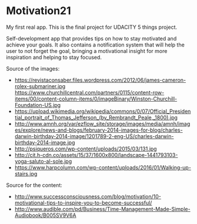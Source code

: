 # Motivation21
My first real app. This is the final project for UDACITY 5 things project.

Self-development app that provides tips on how to stay motivated and achieve your goals. It also contains a notification system that will help the user to not forget the goal, bringing a motivational insight for more inspiration and helping to stay focused.

Source of the images:
* https://revistaconsaber.files.wordpress.com/2012/06/james-cameron-rolex-submariner.jpg https://www.churchillcentral.com/partners/0115/content-row-items/00/content-column-items/0/imageBinary/Winston-Churchill-Foundation-US.jpg
* https://upload.wikimedia.org/wikipedia/commons/0/07/Official_Presidential_portrait_of_Thomas_Jefferson_(by_Rembrandt_Peale,_1800).jpg
* http://www.amnh.org/var/ezflow_site/storage/images/media/amnh/images/explore/news-and-blogs/february-2014-images-for-blog/charles-darwin-birthday-2014-image/1201789-2-eng-US/charles-darwin-birthday-2014-image.jpg
* http://psiqueros.com/wp-content/uploads/2015/03/131.jpg
* http://cit.h-cdn.co/assets/15/37/1600x800/landscape-1441793103-yoga-saluto-al-sole.jpg
* https://www.harpcolumn.com/wp-content/uploads/2016/01/Walking-up-stairs.jpg


Source for the content:
* http://www.successconsciousness.com/blog/motivation/10-motivational-tips-to-inspire-you-to-become-successful/
* http://www.audible.com/pd/Business/Time-Management-Made-Simple-Audiobook/B005SV9V6A
